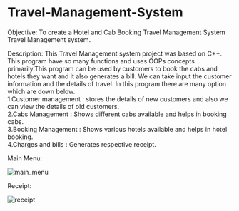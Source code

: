 # Travel-Management-System
Objective: To create a Hotel and Cab Booking Travel Management System
Travel Management system.

Description: This Travel Management system project was based on C++. This program have so many functions and uses OOPs concepts primarily.This program can be used by customers to book the cabs and hotels they want and it also generates a bill. We can take input the customer information and the details of travel. In this program there are many option which are down below.                                
1.Customer management : stores the details of new customers and also we can view the details of old customers.      
2.Cabs Management : Shows different cabs available and helps in booking cabs.                                        
3.Booking Management : Shows various hotels available and helps in hotel booking.    
4.Charges and bills : Generates respective receipt.


   
   
    
   Main Menu:
    
   ![main_menu](https://user-images.githubusercontent.com/69393162/184202971-c2641ce6-0aa1-4e31-8f92-0d2bcd0e03e1.png)

   
   
    
   Receipt:
    
![receipt](https://user-images.githubusercontent.com/69393162/184204592-f48cea35-a0b1-47af-b40f-51dbf91bac38.png)
